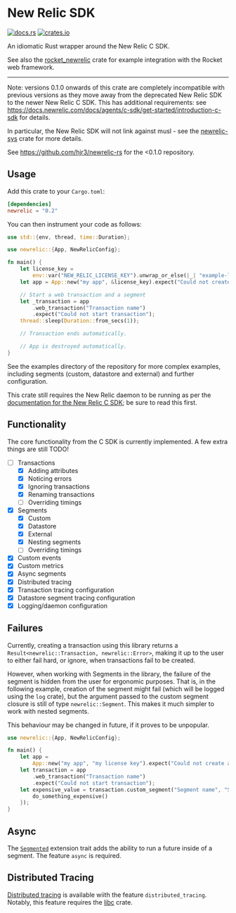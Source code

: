 New Relic SDK
=============

[![docs.rs](https://docs.rs/newrelic/badge.svg)](https://docs.rs/newrelic)
[![crates.io](https://img.shields.io/crates/v/newrelic.svg)](https://crates.io/crates/newrelic)

An idiomatic Rust wrapper around the New Relic C SDK.

See also the [rocket_newrelic] crate for example integration with the
Rocket web framework.

---

Note: versions 0.1.0 onwards of this crate are completely incompatible
with previous versions as they move away from the deprecated New Relic SDK
to the newer New Relic C SDK. This has additional requirements: see
https://docs.newrelic.com/docs/agents/c-sdk/get-started/introduction-c-sdk
for details.

In particular, the New Relic SDK will not link against musl - see the [newrelic-sys] crate for more details.

See https://github.com/hjr3/newrelic-rs for the <0.1.0 repository.

Usage
-----

Add this crate to your `Cargo.toml`:

```toml
[dependencies]
newrelic = "0.2"
```

You can then instrument your code as follows:

```rust
use std::{env, thread, time::Duration};

use newrelic::{App, NewRelicConfig};

fn main() {
    let license_key =
        env::var("NEW_RELIC_LICENSE_KEY").unwrap_or_else(|_| "example-license-key".to_string());
    let app = App::new("my app", &license_key).expect("Could not create app");

    // Start a web transaction and a segment
    let _transaction = app
        .web_transaction("Transaction name")
        .expect("Could not start transaction");
    thread::sleep(Duration::from_secs(1));

    // Transaction ends automatically.

    // App is destroyed automatically.
}
```

See the examples directory of the repository for more complex examples, including segments (custom, datastore and external) and further configuration.

This crate still requires the New Relic daemon to be running as per the [documentation for the New Relic C SDK][c-sdk]; be sure to read this first.

Functionality
-------------

The core functionality from the C SDK is currently implemented. A few extra things are still TODO!

* [ ] Transactions
    * [x] Adding attributes
    * [x] Noticing errors
    * [x] Ignoring transactions
    * [x] Renaming transactions
    * [ ] Overriding timings
* [x] Segments
    * [x] Custom
    * [x] Datastore
    * [x] External
    * [x] Nesting segments
    * [ ] Overriding timings
* [x] Custom events
* [x] Custom metrics
* [x] Async segments
* [x] Distributed tracing
* [x] Transaction tracing configuration
* [x] Datastore segment tracing configuration
* [x] Logging/daemon configuration

Failures
--------

Currently, creating a transaction using this library returns a `Result<newrelic::Transaction, newrelic::Error>`, making it up to the user to either fail hard, or ignore, when transactions fail to be created.

However, when working with Segments in the library, the failure of the segment is hidden from the user for ergonomic purposes. That is, in the following example, creation of the segment might fail (which will be logged using the `log` crate), but the argument passed to the custom segment closure is still of type `newrelic::Segment`. This makes it much simpler to work with nested segments.

This behaviour may be changed in future, if it proves to be unpopular.

```rust
use newrelic::{App, NewRelicConfig};

fn main() {
    let app =
        App::new("my app", "my license key").expect("Could not create app");
    let transaction = app
        .web_transaction("Transaction name")
        .expect("Could not start transaction");
    let expensive_value = transaction.custom_segment("Segment name", "Segment category", |seg| {
        do_something_expensive()
    });
}

```

Async
--------

The [`Segmented`] extension trait adds the ability to run a future inside of a segment.  The feature `async` is required.

Distributed Tracing
--------

[Distributed tracing][nr-distributed-tracing] is available wiith the feature `distributed_tracing`.  Notably, this feature requires the [libc] crate.

[c-sdk]: https://docs.newrelic.com/docs/agents/c-sdk/get-started/introduction-c-sdk#architecture
[examples]: https://github.com/sd2k/newrelic/tree/master/examples
[newrelic-sys]: https://crates.io/crates/newrelic-sys
[libc]: https://crates.io/crates/libc
[nr-distributed-tracing]: https://docs.newrelic.com/docs/understand-dependencies/distributed-tracing/get-started/introduction-distributed-tracing
[`Segmented`]: ./trait.Segmented.html
[rocket_newrelic]: https://crates.io/crates/rocket_newrelic
